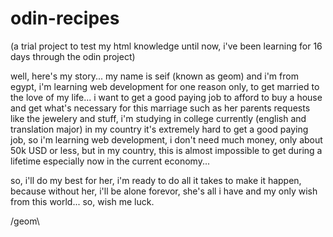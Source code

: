 # odin-recipes
(a trial project to test my html knowledge until now, i've been learning for 16 days through the odin project)

well, here's my story...
my name is seif (known as geom) and i'm from egypt, i'm learning web development for one reason only, to get married to the love of my life...
i want to get a good paying job to afford to buy a house and get what's necessary for this marriage such as her parents requests like the jewelery and stuff, i'm studying in college currently (english and translation major) in my country it's extremely hard to get a good paying job, so i'm learning web development, i don't need much money, only about 50k USD or less, but in my country, this is almost impossible to get during a lifetime especially now in the current economy...

so, i'll do my best for her, i'm ready to do all it takes to make it happen, because without her, i'll be alone forevor, she's all i have and my only wish from this world...
so, wish me luck.

/geom\